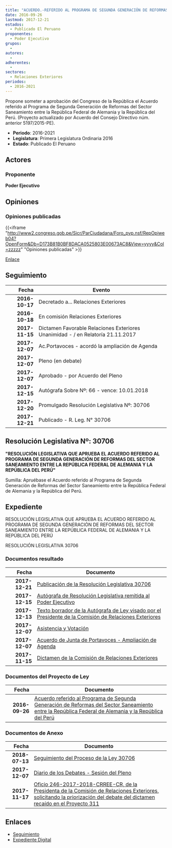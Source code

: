 ```yaml
---
title: "ACUERDO.-REFERIDO AL PROGRAMA DE SEGUNDA GENERACIÓN DE REFORMAS DEL SECTOR SANEAMIENTO ENTRE LA REPÚBLICA FEDERAL DE ALEMANIA Y LA REPÚBLICA DEL PERÚ"
date: 2016-09-26
lastmod: 2017-12-21
estados: 
  - Publicado El Peruano
proponentes: 
  - Poder Ejecutivo
grupos: 
  - 
autores: 
  - 
adherentes: 
  - 
sectores: 
  - Relaciones Exteriores
periodos: 
  - 2016-2021
---
```


Propone someter a aprobación del Congreso de la República el Acuerdo referido al Programa de Segunda Generación de Reformas del Sector Saneamiento entre la República Federal de Alemania y la República del Perú. (Proyecto actualizado por Acuerdo del Consejo Directivo núm. anterior 5197/2015-PE).

- **Periodo**: 2016-2021
- **Legislatura**: Primera Legislatura Ordinaria 2016
- **Estado**: Publicado El Peruano

## Actores

### Proponente

**Poder Ejecutivo**


## Opiniones

### Opiniones publicadas

{{<iframe "http://www2.congreso.gob.pe/Sicr/ParCiudadana/Foro_pvp.nsf/RepOpiweb04?OpenForm&Db=D173B81B0BF8DACA0525803E00673AC8&View=yyyy&Col=zzzzz" "Opiniones publicadas" >}}

[Enlace](http://www2.congreso.gob.pe/Sicr/ParCiudadana/Foro_pvp.nsf/RepOpiweb04?OpenForm&Db=D173B81B0BF8DACA0525803E00673AC8&View=yyyy&Col=zzzzz)

## Seguimiento

| Fecha | Evento |
|------:|--------|
| **2016-10-17** | Decretado a... Relaciones Exteriores|
| **2016-10-18** | En comisión Relaciones Exteriores|
| **2017-11-15** | Dictamen Favorable Relaciones Exteriores Unanimidad - / en Relatoría 21.11.2017|
| **2017-12-07** | Ac.Portavoces - acordó la ampliación de Agenda|
| **2017-12-07** | Pleno (en debate)|
| **2017-12-07** | Aprobado - por Acuerdo del Pleno|
| **2017-12-15** | Autógrafa Sobre Nº: 66 - vence: 10.01.2018|
| **2017-12-20** | Promulgado Resolución Legislativa Nº: 30706|
| **2017-12-21** | Publicado - R. Leg. N° 30706|

## Resolución Legislativa Nº: 30706

**"RESOLUCIÓN LEGISLATIVA QUE APRUEBA EL ACUERDO REFERIDO AL PROGRAMA DE SEGUNDA GENERACIÓN DE REFORMAS DEL SECTOR SANEAMIENTO ENTRE LA REPÚBLICA FEDERAL DE ALEMANIA Y LA REPÚBLICA DEL PERÚ"**

Sumilla: Apruébase el Acuerdo referido al Programa de Segunda Generación de Reformas del Sector Saneamiento entre la República Federal de Alemania y la República del Perú.


## Expediente

RESOLUCIÓN LEGISLATIVA QUE APRUEBA EL ACUERDO REFERIDO AL PROGRAMA DE SEGUNDA GENERACIÓN DE REFORMAS DEL SECTOR SANEAMIENTO ENTRE LA REPÚBLICA FEDERAL DE ALEMANIA Y LA REPÚBLICA DEL PERÚ

RESOLUCIÓN LEGISLATIVA 30706


### Documentos resultado

| Fecha | Documento |
|------:|--------|
| **2017-12-21** | [Publicación de la Resolución Legislativa 30706](http://www.leyes.congreso.gob.pe/Documentos/2016_2021/ADLP/Normas_Legales/30706-RLG.pdf) |
| **2017-12-15** | [Autógrafa de Resolución Legislativa remitida al Poder Ejecutivo](http://www.leyes.congreso.gob.pe/Documentos/2016_2021/ADLP/Texto_Aprobado/AU0031120171215.pdf) |
| **2017-12-13** | [Texto borrador de la Autógrafa de Ley visado por el Presidente de la Comisión de Relaciones Exteriores](http://www.leyes.congreso.gob.pe/Documentos/2016_2021/Texto_Borrador_de_Autografa/BAU0031120171213.pdf) |
| **2017-12-07** | [Asistencia y Votación](http://www.leyes.congreso.gob.pe/Documentos/2016_2021/Asistencia_y_Votacion/Proyectos_de_Ley/AV0031120171207.pdf) |
| **2017-12-07** | [Acuerdo de Junta de Portavoces - Ampliación de Agenda](http://www.leyes.congreso.gob.pe/Documentos/2016_2021/Acuerdos/Junta_Portavoces/AJP0031120171207.pdf) |
| **2017-11-15** | [Dictamen de la Comisión de Relaciones Exteriores](http://www.leyes.congreso.gob.pe/Documentos/2016_2021/Dictamenes/Proyectos_de_Ley/00311DC20MAY20171115..pdf) |

### Documentos del Proyecto de Ley

| Fecha | Documento |
|------:|--------|
| **2016-09-26** | [Acuerdo referido al Programa de Segunda Generación de Reformas del Sector Saneamiento entre la República Federal de Alemania y la República del Perú](http://www.leyes.congreso.gob.pe/Documentos/2016_2021/Proyectos_de_Ley_y_de_Resoluciones_Legislativas/PL0031120160926.pdf) |

### Documentos de Anexo

| Fecha | Documento |
|------:|--------|
| **2018-07-13** | [Seguimiento del Proceso de la Ley 30706](http://www.leyes.congreso.gob.pe/Documentos/2016_2021/Seguimiento_de_Proyectos_de_Ley/00311PL20180713.pdf) |
| **2017-12-07** | [Diario de los Debates - Sesión del Pleno](http://www.leyes.congreso.gob.pe/Documentos/2016_2021/ADLP/Diario_Debates/30706-TDD.pdf) |
| **2017-11-17** | [Oficio 246-2017-2018-CRREE-CR, de la Presidenta de la Comisión de Relaciones Exteriores, solicitando la priorización del debate del dictamen recaído en el Proyecto 311](http://www.leyes.congreso.gob.pe/Documentos/2016_2021/Oficios/Comisiones_Ordinarias/OFICIO-246-2017-2018-CRREE-CR.pdf) |

## Enlaces 

- [Seguimiento](http://www2.congreso.gob.pehttp://www2.congreso.gob.pe/Sicr/TraDocEstProc/CLProLey2016.nsf/f7fff46988ca05b1052578e100829cc7/0a68acf308b41a500525803b006b7939?OpenDocument)
- [Expediente Digital](http://www2.congreso.gob.pehttp://www2.congreso.gob.pe/Sicr/TraDocEstProc/CLProLey2016.nsf/f7fff46988ca05b1052578e100829cc7/0a68acf308b41a500525803b006b7939?OpenDocument&Click=05257FB7005EB655.eb71d0cf91d8294e05256cdf006b5706/$Body/0.1C6C)
